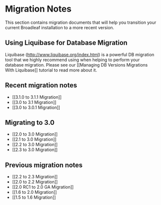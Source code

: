 # Migration Notes

This section contains migration documents that will help you transition your current Broadleaf installation to a more recent version.

## Using Liquibase for Database Migration

Liquibase (http://www.liquibase.org/index.html) is a powerful DB migration tool that we highly recommend using when helping to perform your database migration. Please see our [[Managing DB Versions Migrations With Liquibase]] tutorial to read more about it.

## Recent migration notes

- [[3.1.0 to 3.1.1 Migration]]
- [[3.0 to 3.1 Migration]]
- [[3.0 to 3.0.1 Migration]]

## Migrating to 3.0

- [[2.0 to 3.0 Migration]]
- [[2.1 to 3.0 Migration]]
- [[2.2 to 3.0 Migration]]
- [[2.3 to 3.0 Migration]]

## Previous migration notes

- [[2.2 to 2.3 Migration]]
- [[2.0 to 2.2 Migration]]
- [[2.0 RC1 to 2.0 GA Migration]]
- [[1.6 to 2.0 Migration]]
- [[1.5 to 1.6 Migration]]
